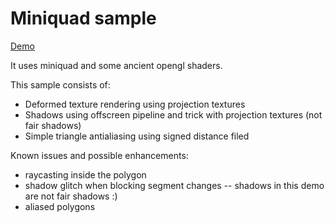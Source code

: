 # Miniquad sample

[Demo](https://pum-purum-pum-pum.github.io/mq_sample/)

It uses miniquad and some ancient opengl shaders.

This sample consists of:
* Deformed texture rendering using projection textures
* Shadows using offscreen pipeline and trick with projection textures (not fair shadows)
* Simple triangle antialiasing using signed distance filed


Known issues and possible enhancements:
* raycasting inside the polygon
* shadow glitch when blocking segment changes -- shadows in this demo are not fair shadows :)
* aliased polygons